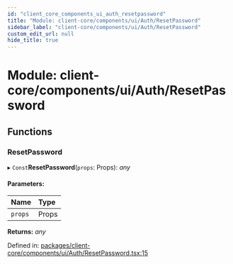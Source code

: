 ```yaml
---
id: "client_core_components_ui_auth_resetpassword"
title: "Module: client-core/components/ui/Auth/ResetPassword"
sidebar_label: "client-core/components/ui/Auth/ResetPassword"
custom_edit_url: null
hide_title: true
---
```


# Module: client-core/components/ui/Auth/ResetPassword

## Functions

### ResetPassword

▸ `Const`**ResetPassword**(`props`: Props): *any*

#### Parameters:

Name | Type |
:------ | :------ |
`props` | Props |

**Returns:** *any*

Defined in: [packages/client-core/components/ui/Auth/ResetPassword.tsx:15](https://github.com/xr3ngine/xr3ngine/blob/5a0f83ed8/packages/client-core/components/ui/Auth/ResetPassword.tsx#L15)
